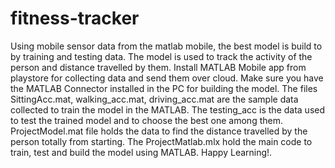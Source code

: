 # fitness-tracker
Using mobile sensor data from the matlab mobile, the best model is build to by training and testing data. The model is used to track the activity of the person and distance travelled by them.
Install MATLAB Mobile app from playstore for collecting data and send them over cloud.
Make sure you have the MATLAB Connector installed in the PC for building the model.
The files SittingAcc.mat, walking_acc.mat, driving_acc.mat are the sample data collected to train the model in the MATLAB. The testing_acc is the data used to test the trained model and to choose the best one among them. ProjectModel.mat file holds the data to find the distance travelled by the person totally from starting.
The ProjectMatlab.mlx hold the main code to train, test and build the model using MATLAB.
Happy Learning!.
